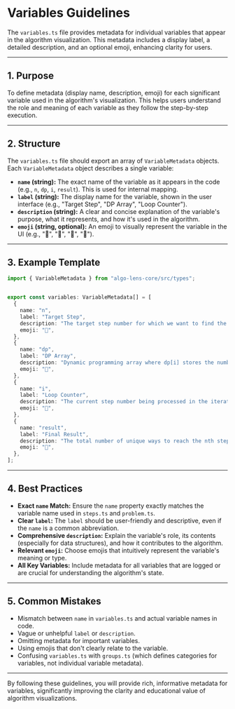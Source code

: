 # Variables Guidelines

The `variables.ts` file provides metadata for individual variables that appear in the algorithm visualization. This metadata includes a display label, a detailed description, and an optional emoji, enhancing clarity for users.

---

## 1. Purpose

To define metadata (display name, description, emoji) for each significant variable used in the algorithm's visualization. This helps users understand the role and meaning of each variable as they follow the step-by-step execution.

---

## 2. Structure

The `variables.ts` file should export an array of `VariableMetadata` objects. Each `VariableMetadata` object describes a single variable:

- **`name` (string):** The exact name of the variable as it appears in the code (e.g., `n`, `dp`, `i`, `result`). This is used for internal mapping.
- **`label` (string):** The display name for the variable, shown in the user interface (e.g., "Target Step", "DP Array", "Loop Counter").
- **`description` (string):** A clear and concise explanation of the variable's purpose, what it represents, and how it's used in the algorithm.
- **`emoji` (string, optional):** An emoji to visually represent the variable in the UI (e.g., "🎯", "🔢", "🔄", "🏁").

---

## 3. Example Template

```ts
import { VariableMetadata } from "algo-lens-core/src/types";


export const variables: VariableMetadata[] = [
  {
    name: "n",
    label: "Target Step",
    description: "The target step number for which we want to find the number of ways.",
    emoji: "🎯",
  },
  {
    name: "dp",
    label: "DP Array",
    description: "Dynamic programming array where dp[i] stores the number of ways to reach step i.",
    emoji: "🔢",
  },
  {
    name: "i",
    label: "Loop Counter",
    description: "The current step number being processed in the iteration.",
    emoji: "🔄",
  },
  {
    name: "result",
    label: "Final Result",
    description: "The total number of unique ways to reach the nth step.",
    emoji: "🏁",
  },
];
```

---

## 4. Best Practices

- **Exact `name` Match:** Ensure the `name` property exactly matches the variable name used in `steps.ts` and `problem.ts`.
- **Clear `label`:** The `label` should be user-friendly and descriptive, even if the `name` is a common abbreviation.
- **Comprehensive `description`:** Explain the variable's role, its contents (especially for data structures), and how it contributes to the algorithm.
- **Relevant `emoji`:** Choose emojis that intuitively represent the variable's meaning or type.
- **All Key Variables:** Include metadata for all variables that are logged or are crucial for understanding the algorithm's state.

---

## 5. Common Mistakes

- Mismatch between `name` in `variables.ts` and actual variable names in code.
- Vague or unhelpful `label` or `description`.
- Omitting metadata for important variables.
- Using emojis that don't clearly relate to the variable.
- Confusing `variables.ts` with `groups.ts` (which defines categories for variables, not individual variable metadata).

---

By following these guidelines, you will provide rich, informative metadata for variables, significantly improving the clarity and educational value of algorithm visualizations.